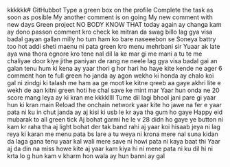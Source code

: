 kkkkkk# GitHubbot
Type a green box on the profile 
Complete the task as soon as posible
My another comment is on going
My new comment with new days
Green project 
NO BODY KNOW THAT
today again
ay changa kam ay dono passon comment kro
check ke mitran da swag billo 
lag gya visa badal gayan gallan 
milly ho tum ham ko bare naseeebon se 
Soneya battry too hot addi sheti
maenu ni pata green kro menu 
mehrbani sir
Yuaar ak late aya wna thora egnore kro 
tene nal dil la ke mar gi me mani a
tu te me chaliyae door kiye jithe paniyan de rang ne neele
lag gya visa badal gai an galan tenu hum ki kena ay
yaar thori g hor hari ho haye kite
kende ne ager 6 comment hon te full green ho janda ay
agon wekho ki honda ay
chalo koi gal ni 
zindgi ki talash me ham 
aa ge moot ke kitne qreeb aa gaye
akhri lite e wekh de aan kitni green hoti he 
chal save ke mint mar
Yaar hun onda ne 20 score mang leya ay ki kran me 
kkkkllll
Tume dil lagi bhool jani pare gi 
yaar hun ki kran main
Reload the onchain network 
yaar kite ho jawe na fer e 
yaar pata ni ku in chut janda ay
aj kisi ki usb le kr aya tha 
gum ho gaye
Happy eid mubarak to all green tick
Aj bohat garmi he 
le v 28 didn ho gaye ye button ni kam kr raha tha
aj light bohat der tak band rahi 
aj yaar koi hisaab jeya ni lag reya ki karan me 
menu pata bs lare a tu weya ni krona mere nal
suna kidan da laga gana tenu
yaar kal wali mere save ni howi pata ni kaya baat thi
Yaar aj da din na miss howe kite 
aj yaar kam kiya hi ni mene pata ni ku dil hi ni krta
lo g hun kam v kharm hon wala ay
hun banni ay gal 
